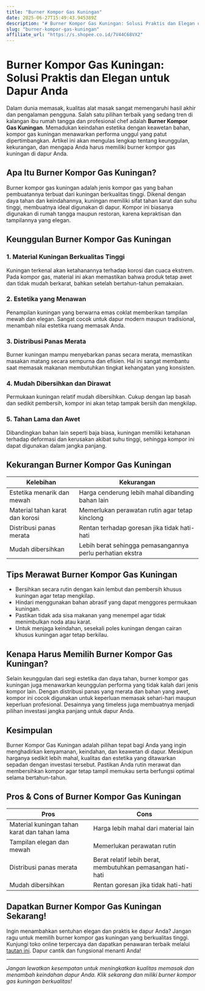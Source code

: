 ```yaml
---
title: "Burner Kompor Gas Kuningan"
date: 2025-06-27T15:49:43.945389Z
description: "# Burner Kompor Gas Kuningan: Solusi Praktis dan Elegan untuk Dapur Anda..."
slug: "burner-kompor-gas-kuningan"
affiliate_url: "https://s.shopee.co.id/7V44C68VX2"
---
```

# Burner Kompor Gas Kuningan: Solusi Praktis dan Elegan untuk Dapur Anda

Dalam dunia memasak, kualitas alat masak sangat memengaruhi hasil akhir dan pengalaman pengguna. Salah satu pilihan terbaik yang sedang tren di kalangan ibu rumah tangga dan profesional chef adalah **Burner Kompor Gas Kuningan**. Memadukan keindahan estetika dengan keawetan bahan, kompor gas kuningan menawarkan performa unggul yang patut dipertimbangkan. Artikel ini akan mengulas lengkap tentang keunggulan, kekurangan, dan mengapa Anda harus memiliki burner kompor gas kuningan di dapur Anda.

## Apa Itu Burner Kompor Gas Kuningan?

Burner kompor gas kuningan adalah jenis kompor gas yang bahan pembuatannya terbuat dari kuningan berkualitas tinggi. Dikenal dengan daya tahan dan keindahannya, kuningan memiliki sifat tahan karat dan suhu tinggi, membuatnya ideal digunakan di dapur. Kompor ini biasanya digunakan di rumah tangga maupun restoran, karena kepraktisan dan tampilannya yang elegan.

## Keunggulan Burner Kompor Gas Kuningan

### 1. Material Kuningan Berkualitas Tinggi
Kuningan terkenal akan ketahanannya terhadap korosi dan cuaca ekstrem. Pada kompor gas, material ini akan memastikan bahwa produk tetap awet dan tidak mudah berkarat, bahkan setelah bertahun-tahun pemakaian.

### 2. Estetika yang Menawan
Penampilan kuningan yang berwarna emas coklat memberikan tampilan mewah dan elegan. Sangat cocok untuk dapur modern maupun tradisional, menambah nilai estetika ruang memasak Anda.

### 3. Distribusi Panas Merata
Burner kuningan mampu menyebarkan panas secara merata, memastikan masakan matang secara sempurna dan efisien. Hal ini sangat membantu saat memasak makanan membutuhkan tingkat kehangatan yang konsisten.

### 4. Mudah Dibersihkan dan Dirawat
Permukaan kuningan relatif mudah dibersihkan. Cukup dengan lap basah dan sedikit pembersih, kompor ini akan tetap tampak bersih dan mengkilap.

### 5. Tahan Lama dan Awet
Dibandingkan bahan lain seperti baja biasa, kuningan memiliki ketahanan terhadap deformasi dan kerusakan akibat suhu tinggi, sehingga kompor ini dapat digunakan dalam jangka panjang.

## Kekurangan Burner Kompor Gas Kuningan

| **Kelebihan** | **Kekurangan** |
|----------------|----------------|
| Estetika menarik dan mewah | Harga cenderung lebih mahal dibanding bahan lain |
| Material tahan karat dan korosi | Memerlukan perawatan rutin agar tetap kinclong |
| Distribusi panas merata | Rentan terhadap goresan jika tidak hati-hati |
| Mudah dibersihkan | Lebih berat sehingga pemasangannya perlu perhatian ekstra |

## Tips Merawat Burner Kompor Gas Kuningan

- Bersihkan secara rutin dengan kain lembut dan pembersih khusus kuningan agar tetap mengkilap.
- Hindari menggunakan bahan abrasif yang dapat menggores permukaan kuningan.
- Pastikan tidak ada sisa makanan yang menempel agar tidak menimbulkan noda atau karat.
- Untuk menjaga keindahan, sesekali poles kuningan dengan cairan khusus kuningan agar tetap berkilau.

## Kenapa Harus Memilih Burner Kompor Gas Kuningan?

Selain keunggulan dari segi estetika dan daya tahan, burner kompor gas kuningan juga menawarkan keunggulan performa yang tidak kalah dari jenis kompor lain. Dengan distribusi panas yang merata dan bahan yang awet, kompor ini cocok digunakan untuk keperluan memasak sehari-hari maupun keperluan profesional. Desainnya yang timeless juga membuatnya menjadi pilihan investasi jangka panjang untuk dapur Anda.

## Kesimpulan

Burner Kompor Gas Kuningan adalah pilihan tepat bagi Anda yang ingin menghadirkan kenyamanan, keindahan, dan keawetan di dapur. Meskipun harganya sedikit lebih mahal, kualitas dan estetika yang ditawarkan sepadan dengan investasi tersebut. Pastikan Anda rutin merawat dan membersihkan kompor agar tetap tampil memukau serta berfungsi optimal selama bertahun-tahun.

## Pros & Cons of Burner Kompor Gas Kuningan

| **Pros** | **Cons** |
|------------------------------|------------------------------|
| Material kuningan tahan karat dan tahan lama | Harga lebih mahal dari material lain |
| Tampilan elegan dan mewah | Memerlukan perawatan rutin |
| Distribusi panas merata | Berat relatif lebih berat, membutuhkan pemasangan hati-hati |
| Mudah dibersihkan | Rentan goresan jika tidak hati-hati |

## Dapatkan Burner Kompor Gas Kuningan Sekarang!

Ingin menambahkan sentuhan elegan dan praktis ke dapur Anda? Jangan ragu untuk memilih burner kompor gas kuningan yang berkualitas tinggi. Kunjungi toko online terpercaya dan dapatkan penawaran terbaik melalui [tautan ini](https://s.shopee.co.id/7V44C68VX2). Dapur cantik dan fungsional menanti Anda!

---

*Jangan lewatkan kesempatan untuk meningkatkan kualitas memasak dan menambah keindahan dapur Anda. Klik sekarang dan miliki burner kompor gas kuningan berkualitas!*